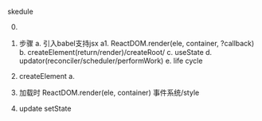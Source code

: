 skedule

0. 

1. 步骤
	a. 引入babel支持jsx
	a1. ReactDOM.render(ele, container, ?callback)
	b. createElement(return/render)/createRoot/
	c. useState
	d. updator(reconciler/scheduler/performWork)
	e. life cycle


2. createElement
	a. 



3. 加载时
	ReactDOM.render(ele, container)
		事件系统/style
4. update
	setState